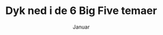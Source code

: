 ---
title: Dyk ned i de 6 Big Five temaer
subtitle: Januar
layout: sub-event
image: /images/graphic/big-five-temaer.jpg
event-type: Seminar
tags:
- community
- eventgroup
ready: true
order: 2
sub-pages: big-five
only-month: true
---